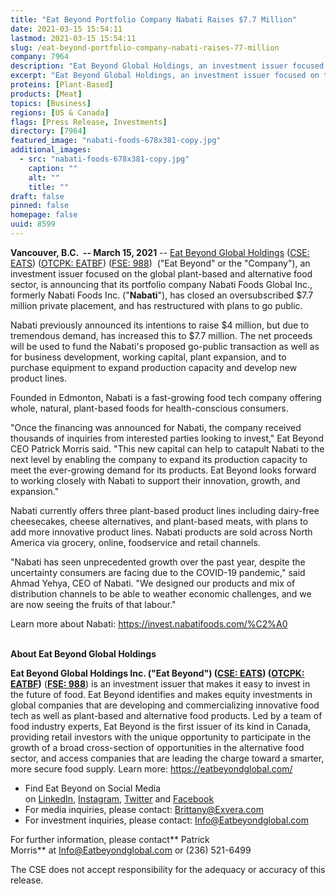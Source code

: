 ```yaml
---
title: "Eat Beyond Portfolio Company Nabati Raises $7.7 Million"
date: 2021-03-15 15:54:11
lastmod: 2021-03-15 15:54:11
slug: /eat-beyond-portfolio-company-nabati-raises-77-million
company: 7964
description: "Eat Beyond Global Holdings, an investment issuer focused on the global plant-based and alternative food sector, is announcing that its portfolio company Nabati Foods has closed an oversubscribed $7.7 million private placement, and has restructured with plans to go public."
excerpt: "Eat Beyond Global Holdings, an investment issuer focused on the global plant-based and alternative food sector, is announcing that its portfolio company Nabati Foods has closed an oversubscribed $7.7 million private placement, and has restructured with plans to go public."
proteins: [Plant-Based]
products: [Meat]
topics: [Business]
regions: [US & Canada]
flags: [Press Release, Investments]
directory: [7964]
featured_image: "nabati-foods-678x381-copy.jpg"
additional_images:
  - src: "nabati-foods-678x381-copy.jpg"
    caption: ""
    alt: ""
    title: ""
draft: false
pinned: false
homepage: false
uuid: 8599
---
```

**Vancouver, B.C.  -- March 15, 2021** -- [Eat Beyond Global
Holdings](https://eatbeyondglobal.com/) ([CSE:
EATS](https://thecse.com/en/listings/diversified-industries/eat-beyond-global-holdings-inc)) ([OTCPK:
EATBF](https://www.otcmarkets.com/stock/EATBF/overview)) ([FSE:
988](https://www.boerse-frankfurt.de/equity/eat-beyond-global-hldgs)) 
("Eat Beyond" or the "Company"), an investment issuer focused on the
global plant-based and alternative food sector, is announcing that its
portfolio company Nabati Foods Global Inc., formerly Nabati Foods Inc.
("**Nabati**"), has closed an oversubscribed \$7.7 million private
placement, and has restructured with plans to go public.

Nabati previously announced its intentions to raise \$4 million, but due
to tremendous demand, has increased this to \$7.7 million. The net
proceeds will be used to fund the Nabati's proposed go-public
transaction as well as for business development, working capital, plant
expansion, and to purchase equipment to expand production capacity and
develop new product lines.

Founded in Edmonton, Nabati is a fast-growing food tech company offering
whole, natural, plant-based foods for health-conscious consumers. 

"Once the financing was announced for Nabati, the company received
thousands of inquiries from interested parties looking to invest," Eat
Beyond CEO Patrick Morris said. "This new capital can help to catapult
Nabati to the next level by enabling the company to expand its
production capacity to meet the ever-growing demand for its products.
Eat Beyond looks forward to working closely with Nabati to support their
innovation, growth, and expansion."

Nabati currently offers three plant-based product lines including
dairy-free cheesecakes, cheese alternatives, and plant-based meats, with
plans to add more innovative product lines. Nabati products are sold
across North America via grocery, online, foodservice and retail
channels. 

"Nabati has seen unprecedented growth over the past year, despite the
uncertainty consumers are facing due to the COVID-19 pandemic," said
Ahmad Yehya, CEO of Nabati. "We designed our products and mix of
distribution channels to be able to weather economic challenges, and we
are now seeing the fruits of that labour."

Learn more about Nabati: <https://invest.nabatifoods.com/%C2%A0>\
 

**About Eat Beyond Global Holdings**

**Eat Beyond Global Holdings Inc. ("Eat Beyond") ([CSE:
EATS](https://thecse.com/en/listings/diversified-industries/eat-beyond-global-holdings-inc)) ([OTCPK:
EATBF](https://www.otcmarkets.com/stock/EATBF/overview))** (**[FSE:
988](https://www.boerse-frankfurt.de/equity/eat-beyond-global-hldgs)**) is
an investment issuer that makes it easy to invest in the future of food.
Eat Beyond identifies and makes equity investments in global companies
that are developing and commercializing innovative food tech as well as
plant-based and alternative food products. Led by a team of food
industry experts, Eat Beyond is the first issuer of its kind in Canada,
providing retail investors with the unique opportunity to participate in
the growth of a broad cross-section of opportunities in the alternative
food sector, and access companies that are leading the charge toward a
smarter, more secure food supply. Learn
more: <https://eatbeyondglobal.com/> 

-   Find Eat Beyond on Social Media
    on [LinkedIn](https://www.linkedin.com/company/eat-beyond-global-holdings), [Instagram](https://www.instagram.com/eatbeyondglobal/), [Twitter](http://twitter.com/eatbeyondglobal) and [Facebook](https://www.facebook.com/eatbeyondglobal) 
-   For media inquiries, please contact: <Brittany@Exvera.com>
-   For investment inquiries, please
    contact: [I](mailto:Info@Eatbeyondglobal.com)[nfo@Eatbeyondglobal.com](mailto:Info@Eatbeyondglobal.com) 

For further information, please contact** Patrick
Morris** at <Info@Eatbeyondglobal.com> or (236) 521-6499 

The CSE does not accept responsibility for the adequacy or accuracy of
this release.
